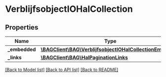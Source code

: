 # VerblijfsobjectIOHalCollection

## Properties
Name | Type | Description | Notes
------------ | ------------- | ------------- | -------------
**_embedded** | [**\BAGClient\BAG\VerblijfsobjectIOHalCollectionEmbedded**](VerblijfsobjectIOHalCollectionEmbedded.md) |  | [optional] 
**_links** | [**\BAGClient\BAG\HalPaginationLinks**](HalPaginationLinks.md) |  | [optional] 

[[Back to Model list]](../../README.md#documentation-for-models) [[Back to API list]](../../README.md#documentation-for-api-endpoints) [[Back to README]](../../README.md)

